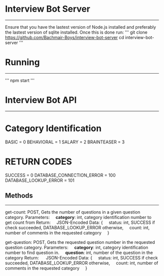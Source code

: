 # Interview Bot Server
---
Ensure that you have the lastest version of Node.js installed and preferably the lastest version of sqlite installed. Once this is done run:
'''
git clone https://github.com/Bachmair-Boys/interview-bot-server
cd interview-bot-server
'''

# Running
---
'''
npm start
'''

# Interview Bot API
---
# Category Identification
BASIC = 0
BEHAVIORAL = 1
SALARY = 2
BRAINTEASER = 3

# RETURN CODES
SUCCESS = 0
DATABASE_CONNECTION_ERROR = 100
DATABASE_LOOKUP_ERROR = 101

## Methods
---
get-count: POST, Gets the number of questions in a given question category.
Parameters:
&nbsp;&nbsp;&nbsp;&nbsp;**category**: int, category identification number to get count from
Return:
&nbsp;&nbsp;&nbsp;&nbsp;JSON-Encoded Data: {
&nbsp;&nbsp;&nbsp;&nbsp;status: int, SUCCESS if check succeeded, DATABASE_LOOKUP_ERROR otherwise,
&nbsp;&nbsp;&nbsp;&nbsp;count: int, number of comments in the requested category
&nbsp;&nbsp;&nbsp;&nbsp;}

get-question: POST, Gets the requested question number in the requested question category.
Parameters:
&nbsp;&nbsp;&nbsp;&nbsp;**category**: int, category identification number to find question in.
&nbsp;&nbsp;&nbsp;&nbsp;**question**: int, number of the question in the category
Return: 
&nbsp;&nbsp;&nbsp;&nbsp; JSON-Encoded Data: {
&nbsp;&nbsp;&nbsp;&nbsp;status: int, SUCCESS if check succeeded, DATABASE_LOOKUP_ERROR otherwise,
&nbsp;&nbsp;&nbsp;&nbsp;count: int, number of comments in the requested category
&nbsp;&nbsp;&nbsp;&nbsp;}



&nbsp;&nbsp;&nbsp;&nbsp;
